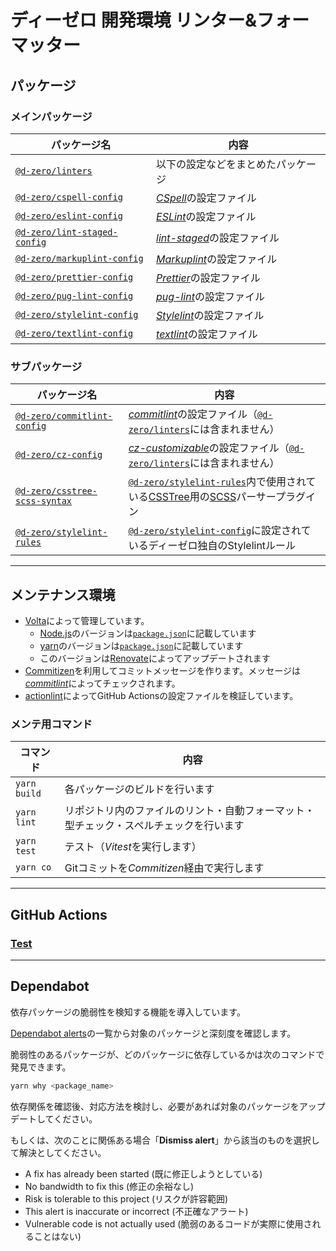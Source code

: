 # ディーゼロ 開発環境 リンター&amp;フォーマッター

## パッケージ

### メインパッケージ

| パッケージ名                                                             | 内容                                                                 |
| ------------------------------------------------------------------------ | -------------------------------------------------------------------- |
| [`@d-zero/linters`](./packages/%40d-zero/linters/)                       | 以下の設定などをまとめたパッケージ                                   |
| [`@d-zero/cspell-config`](./packages/%40d-zero/cspell-config/)           | [_CSpell_](https://cspell.org/)の設定ファイル                        |
| [`@d-zero/eslint-config`](./packages/%40d-zero/eslint-config/)           | [_ESLint_](https://eslint.org/)の設定ファイル                        |
| [`@d-zero/lint-staged-config`](./packages/%40d-zero/lint-staged-config/) | [_lint-staged_](https://github.com/okonet/lint-staged)の設定ファイル |
| [`@d-zero/markuplint-config`](./packages/%40d-zero/markuplint-config/)   | [_Markuplint_](https://markuplint.dev/)の設定ファイル                |
| [`@d-zero/prettier-config`](./packages/%40d-zero/prettier-config/)       | [_Prettier_](https://prettier.io/)の設定ファイル                     |
| [`@d-zero/pug-lint-config`](./packages/%40d-zero/pug-lint-config/)       | [_pug-lint_](https://github.com/pugjs/pug-lint)の設定ファイル        |
| [`@d-zero/stylelint-config`](./packages/%40d-zero/stylelint-config/)     | [_Stylelint_](https://stylelint.io/)の設定ファイル                   |
| [`@d-zero/textlint-config`](./packages/%40d-zero/textlint-config/)       | [_textlint_](https://textlint.github.io/)の設定ファイル              |

### サブパッケージ

| パッケージ名                                                               | 内容                                                                                                                                                                                                            |
| -------------------------------------------------------------------------- | --------------------------------------------------------------------------------------------------------------------------------------------------------------------------------------------------------------- |
| [`@d-zero/commitlint-config`](./packages/%40d-zero/commitlint-config/)     | [_commitlint_](https://commitlint.js.org/)の設定ファイル（[`@d-zero/linters`](./packages/%40d-zero/linters/)には含まれません）                                                                                  |
| [`@d-zero/cz-config`](./packages/%40d-zero/cz-config/)                     | [_cz-customizable_](https://github.com/leoforfree/cz-customizable)の設定ファイル（[`@d-zero/linters`](./packages/%40d-zero/linters/)には含まれません）                                                          |
| [`@d-zero/csstree-scss-syntax`](./packages/%40d-zero/csstree-scss-syntax/) | [`@d-zero/stylelint-rules`](./packages/%40d-zero/stylelint-rules/)内で使用されている[CSSTree](https://github.com/csstree/csstree)用の[SCSS](https://sass-lang.com/documentation/syntax/#scss)パーサープラグイン |
| [`@d-zero/stylelint-rules`](./packages/%40d-zero/stylelint-rules/)         | [`@d-zero/stylelint-config`](./packages/%40d-zero/stylelint-config/)に設定されているディーゼロ独自のStylelintルール                                                                                             |

---

## メンテナンス環境

- [Volta](https://volta.sh/)によって管理しています。
  - [Node.js](https://nodejs.org/)のバージョンは[`package.json`](./package.json)に記載しています
  - [yarn](https://yarnpkg.com/)のバージョンは[`package.json`](./package.json)に記載しています
  - このバージョンは[Renovate](https://www.mend.io/renovate/)によってアップデートされます
- [Commitizen](https://github.com/commitizen/cz-cli)を利用してコミットメッセージを作ります。メッセージは[_commitlint_](https://commitlint.js.org/)によってチェックされます。
- [actionlint](https://github.com/rhysd/actionlint)によってGitHub Actionsの設定ファイルを検証しています。

### メンテ用コマンド

| コマンド     | 内容                                                                                   |
| ------------ | -------------------------------------------------------------------------------------- |
| `yarn build` | 各パッケージのビルドを行います                                                         |
| `yarn lint`  | リポジトリ内のファイルのリント・自動フォーマット・型チェック・スペルチェックを行います |
| `yarn test`  | テスト（*Vitest*を実行します）                                                         |
| `yarn co`    | Gitコミットを*Commitizen*経由で実行します                                              |

---

## GitHub Actions

### [Test](https://github.com/d-zero-dev/linters/actions/workflows/test.yml)

---

## Dependabot

依存パッケージの脆弱性を検知する機能を導入しています。

[Dependabot alerts](https://github.com/d-zero-dev/linters/security/dependabot)の一覧から対象のパッケージと深刻度を確認します。

脆弱性のあるパッケージが、どのパッケージに依存しているかは次のコマンドで発見できます。

```sh
yarn why <package_name>
```

依存関係を確認後、対応方法を検討し、必要があれば対象のパッケージをアップデートしてください。

もしくは、次のことに関係ある場合「**Dismiss alert**」から該当のものを選択して解決としてください。

- A fix has already been started (既に修正しようとしている)
- No bandwidth to fix this (修正の余裕なし)
- Risk is tolerable to this project (リスクが許容範囲)
- This alert is inaccurate or incorrect (不正確なアラート)
- Vulnerable code is not actually used (脆弱のあるコードが実際に使用されることはない)
